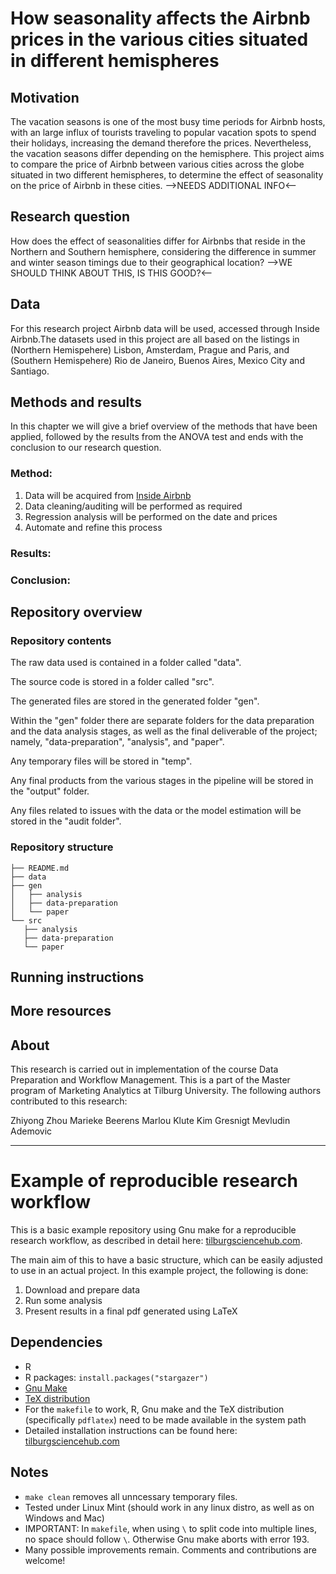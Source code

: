 # How seasonality affects the Airbnb prices in the various cities situated in different hemispheres

## Motivation

The vacation seasons is one of the most busy time periods for Airbnb hosts, 
with an large influx of tourists traveling to popular vacation spots to spend their holidays, increasing the demand therefore the prices. 
Nevertheless, the vacation seasons differ depending on the hemisphere. 
This project aims to compare the price of Airbnb between various cities across the globe situated in two different hemispheres, 
to determine the effect of seasonality on the price of Airbnb in these cities.
-->NEEDS ADDITIONAL INFO<--

## Research question

How does the effect of seasonalities differ for Airbnbs that reside in the Northern and Southern hemisphere, considering the difference in summer and winter season timings due to their geographical location?
-->WE SHOULD THINK ABOUT THIS, IS THIS GOOD?<--

## Data
For this research project Airbnb data will be used, accessed through Inside Airbnb.The datasets used in this project are all based on the listings in (Northern Hemispehere) Lisbon, Amsterdam, Prague and Paris, and (Southern Hemispehere) Rio de Janeiro, Buenos Aires, Mexico City and Santiago.

## Methods and results
In this chapter we will give a brief overview of the methods that have been applied, followed by the results from the ANOVA test and ends with the conclusion to our research question.

### Method:
1. Data will be acquired from [Inside Airbnb](http://insideairbnb.com/)
2. Data cleaning/auditing will be performed as required
3. Regression analysis will be performed on the date and prices
4. Automate and refine this process

### Results:


### Conclusion:



## Repository overview

### Repository contents

The raw data used is contained in a folder called "data".

The source code is stored in a folder called "src".

The generated files are stored in the generated folder "gen".

Within the "gen" folder there are separate folders for the data preparation and the data analysis stages, as well as the final deliverable of the project; namely, "data-preparation", "analysis", and "paper".

Any temporary files will be stored in "temp".

Any final products from the various stages in the pipeline will be stored in the "output" folder.

Any files related to issues with the data or the model estimation will be stored in the "audit folder".

### Repository structure

	├── README.md
	├── data
	├── gen
	│   ├── analysis
	│   ├── data-preparation
	│   └── paper
	└── src
 	   ├── analysis
 	   ├── data-preparation
 	   └── paper
    

## Running instructions

## More resources

## About

This research is carried out in implementation of the course Data Preparation and Workflow Management. This is a part of the Master program of Marketing Analytics at Tilburg University. The following authors contributed to this research:

Zhiyong Zhou
Marieke Beerens
Marlou Klute
Kim Gresnigt
Mevludin Ademovic



---------------------------------------------------------------------------------------------------

# Example of reproducible research workflow 

This is a basic example repository using Gnu make for a reproducible research workflow, as described in detail here: [tilburgsciencehub.com](http://tilburgsciencehub.com/). 

The main aim of this to have a basic structure, which can be easily adjusted to use in an actual project.  In this example project, the following is done: 
1. Download and prepare data
2. Run some analysis
3. Present results in a final pdf generated using LaTeX

## Dependencies
- R 
- R packages: `install.packages("stargazer")`
- [Gnu Make](https://tilburgsciencehub.com/get/make) 
- [TeX distribution](https://tilburgsciencehub.com/get/latex/?utm_campaign=referral-short)
- For the `makefile` to work, R, Gnu make and the TeX distribution (specifically `pdflatex`) need to be made available in the system path 
- Detailed installation instructions can be found here: [tilburgsciencehub.com](http://tilburgsciencehub.com/)


## Notes
- `make clean` removes all unncessary temporary files. 
- Tested under Linux Mint (should work in any linux distro, as well as on Windows and Mac) 
- IMPORTANT: In `makefile`, when using `\` to split code into multiple lines, no space should follow `\`. Otherwise Gnu make aborts with error 193. 
- Many possible improvements remain. Comments and contributions are welcome!
